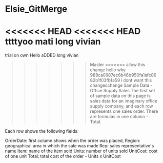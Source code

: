 # Elsie_GitMerge
<<<<<<< HEAD
<<<<<<< HEAD
ttttyoo mati long vivian
=======
trial on own Hello 
aDDED long vivian
>>>>>>> Master
=======
allow this change hello why
>>>>>>> 988ca0687ec6b46b950fa1efc8682b1f03fb1a59
i dont want this changecchange Sample Data - Office Supply Sales
The first set of sample data on this page is sales data for an imaginary office supply company, and each row represents one sales order. There are formulas in one column - Total.

Each row shows the following fields:

OrderDate: first column shows when the order was placed,
Region: geographical area in which the sale was made
Rep: sales representative's name
Item: name of the item sold
Units: number of units sold
UnitCost: cost of one unit
Total: total cost of the order - Units x UnitCost
